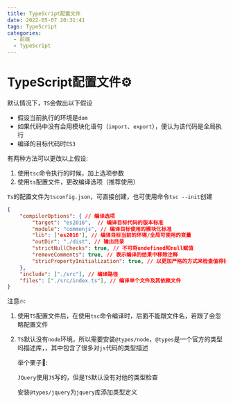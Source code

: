 ```yaml
---
title: TypeScript配置文件
date: 2022-05-07 20:31:41
tags: TypeScript
categories:
  - 前端
  - TypeScript
---
```


# TypeScript配置文件⚙

默认情况下，`TS`会做出以下假设

- 假设当前执行的环境是`dom`
- 如果代码中没有会用模块化语句（`import`、`export`），便认为该代码是全局执行
- 编译的目标代码时`ES3`

有两种方法可以更改以上假设:

1. 使用`tsc`命令执行的时候，加上选项参数
2. 使用`ts`配置文件，更改编译选项（推荐使用）

`Ts`的配置文件为`tsconfig.json`，可直接创建，也可使用命令`tsc --init`创建

```json
{
	"compilerOptions": { // 编译选项
        "target": "es2016",  // 编译目标代码的版本标准
        "module": "commonjs", // 编译目标使用的模块化标准
        "lib": ['es2016'], // 编译目标当前的环境/全局可使用的变量
        "outDir": "./dist", // 输出目录
        "strictNullChecks": true, // 不可将undefined和null赋值
        "removeComments": true, // 表示编译的结果中移除注释
        "stricPropertyInitialization": true, // 以更加严格的方式来检查值得初始化
    },
    "include": ["./src"], // 编译路径
    "files": ["./src/index.ts"], // 编译单个文件及其依赖文件
}
```

注意🔥:

 1. 使用`TS`配置文件后，在使用`tsc`命令编译时，后面不能跟文件名，若跟了会忽略配置文件

 2. `TS`默认没有`node`环境，所以需要安装`@types/node`，`@types`是一个官方的类型吗描述库，，其中包含了很多对`js`代码的类型描述

    举个栗子🌰:

    `JQuery`使用`JS`写的，但是`TS`默认没有对他的类型检查

    安装`@types/jquery`为`jquery`库添加类型定义

